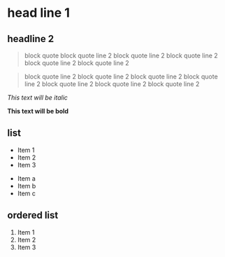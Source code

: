 # head line 1
##  headline 2

> block quote
> block quote line 2
> block quote line 2
> block quote line 2
> block quote line 2
> block quote line 2

> block quote line 2
> block quote line 2
> block quote line 2
> block quote line 2
> block quote line 2
> block quote line 2
> block quote line 2


*This text will be italic*

**This text will be bold**


## list
* Item 1
* Item 2
* Item 3

- Item a
- Item b
- Item c

## ordered list

1. Item 1
2. Item 2
3. Item 3

